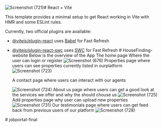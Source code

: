 ![Screenshot (721)](https://github.com/user-attachments/assets/bdf254e9-73b1-4c98-91a4-45e5c11d005c)# React + Vite

This template provides a minimal setup to get React working in Vite with HMR and some ESLint rules.

Currently, two official plugins are available:

- [@vitejs/plugin-react](https://github.com/vitejs/vite-plugin-react/blob/main/packages/plugin-react/README.md) uses [Babel](https://babeljs.io/) for Fast Refresh
- [@vitejs/plugin-react-swc](https://github.com/vitejs/vite-plugin-react-swc) uses [SWC](https://swc.rs/) for Fast Refresh
#   H o u s e F i n d i n g - w e b s i t e 
Below is the overview of the App The home page Where the user can login or register 
  ![Screenshot (676)](https://github.com/user-attachments/assets/1fa5ed79-93e4-4367-b8fb-6fca1bf96141)
  Properties page where users can see properties currently listed in ourplatform 
  ![Screenshot (723)](https://github.com/user-attachments/assets/cae7c9f4-e98b-4637-bbcc-4b738308a21b)

  A contact page where users can interact with our agents

  ![Screenshot (724)](https://github.com/user-attachments/assets/ae6e2999-ab41-4082-a874-574330eb382e)
  About us page where users can get a good look at the services we offer and why the should chouse us
![Screenshot (725)](https://github.com/user-attachments/assets/6a79bcb8-a5cc-4023-a299-14c94eceb767)
Add properties page why user can upload new properties
![Screenshot (731)](https://github.com/user-attachments/assets/1d2fdb73-6cce-4999-a827-a77478216883)
Our testimonials page where users can get feed back from previous users of our platform
![Screenshot (728)](https://github.com/user-attachments/assets/df2213d7-0b4f-4fb2-ac47-73d854a4d6c2)




  
 
 
#   j o b p o r t a l - f i n a l  
 